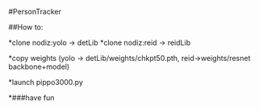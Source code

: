 #PersonTracker


##How to:

*clone nodiz:yolo -> detLib
*clone nodiz:reid -> reidLib

*copy weights (yolo -> detLib/weights/chkpt50.pth, reid->weights/resnet backbone+model) 

*launch pippo3000.py

*###have fun
